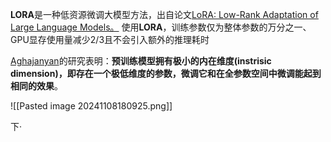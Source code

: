 **LORA**是一种低资源微调大模型方法，出自论文[LoRA: Low-Rank Adaptation of Large Language Models。](https://link.zhihu.com/?target=https%3A//arxiv.org/pdf/2106.09685.pdf) 使用**LORA**，训练参数仅为整体参数的万分之一、GPU显存使用量减少2/3且不会引入额外的推理耗时

[Aghajanyan](https://link.zhihu.com/?target=https%3A//arxiv.org/abs/2012.13255)的研究表明：**预训练模型拥有极小的内在维度(instrisic dimension)，即存在一个极低维度的参数，微调它和在全参数空间中微调能起到相同的效果**。


![[Pasted image 20241108180925.png]]

下·
